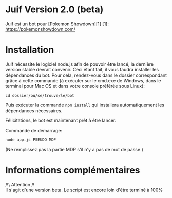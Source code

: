 Juif Version 2.0 (beta)
===========

Juif est un bot pour [Pokemon Showdown][1]
[1]: https://pokemonshowdown.com/

Installation
============

Juif nécessite le logiciel node.js afin de pouvoir être lancé, la dernière version stable devrait convenir.
Ceci étant fait, il vous faudra installer les dépendances du bot. Pour cela, rendez-vous dans le dossier
correspondant grâce à cette commande (à exécuter sur le cmd.exe de Windows, dans le terminal pour Mac OS et dans votre console préférée sous Linux):

`cd dossier/ou/se/trouve/le/bot`

Puis exécuter la commande `npm install` qui installera automatiquement les dépendances nécessaires.

Félicitations, le bot est maintenant prêt à être lancer.

Commande de démarrage:

`node app.js PSEUDO MDP`

(Ne remplissez pas la partie MDP s'il n'y a pas de mot de passe.)

Informations complémentaires
=============================

/!\ Attention /!\
Il s'agit d'une version beta. Le script est encore loin d'être terminé à 100%
